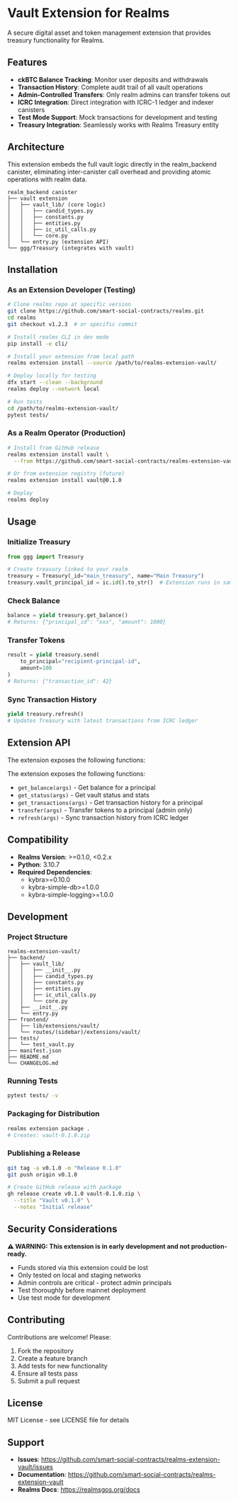 # Vault Extension for Realms

A secure digital asset and token management extension that provides treasury functionality for Realms.

## Features

- **ckBTC Balance Tracking**: Monitor user deposits and withdrawals
- **Transaction History**: Complete audit trail of all vault operations
- **Admin-Controlled Transfers**: Only realm admins can transfer tokens out
- **ICRC Integration**: Direct integration with ICRC-1 ledger and indexer canisters
- **Test Mode Support**: Mock transactions for development and testing
- **Treasury Integration**: Seamlessly works with Realms Treasury entity

## Architecture

This extension embeds the full vault logic directly in the realm_backend canister, eliminating inter-canister call overhead and providing atomic operations with realm data.

```
realm_backend canister
├── vault extension
│   ├── vault_lib/ (core logic)
│   │   ├── candid_types.py
│   │   ├── constants.py
│   │   ├── entities.py
│   │   ├── ic_util_calls.py
│   │   └── core.py
│   └── entry.py (extension API)
└── ggg/Treasury (integrates with vault)
```

## Installation

### As an Extension Developer (Testing)

```bash
# Clone realms repo at specific version
git clone https://github.com/smart-social-contracts/realms.git
cd realms
git checkout v1.2.3  # or specific commit

# Install realms CLI in dev mode
pip install -e cli/

# Install your extension from local path
realms extension install --source /path/to/realms-extension-vault/

# Deploy locally for testing
dfx start --clean --background
realms deploy --network local

# Run tests
cd /path/to/realms-extension-vault/
pytest tests/
```

### As a Realm Operator (Production)

```bash
# Install from GitHub release
realms extension install vault \
  --from https://github.com/smart-social-contracts/realms-extension-vault/releases/download/v0.1.0/vault-0.1.0.zip

# Or from extension registry (future)
realms extension install vault@0.1.0

# Deploy
realms deploy
```

## Usage

### Initialize Treasury

```python
from ggg import Treasury

# Create treasury linked to your realm
treasury = Treasury(_id="main_treasury", name="Main Treasury")
treasury.vault_principal_id = ic.id().to_str()  # Extension runs in same canister
```

### Check Balance

```python
balance = yield treasury.get_balance()
# Returns: {"principal_id": "xxx", "amount": 1000}
```

### Transfer Tokens

```python
result = yield treasury.send(
    to_principal="recipient-principal-id",
    amount=100
)
# Returns: {"transaction_id": 42}
```

### Sync Transaction History

```python
yield treasury.refresh()
# Updates Treasury with latest transactions from ICRC ledger
```

## Extension API

The extension exposes the following functions:

The extension exposes the following functions:

- `get_balance(args)` - Get balance for a principal
- `get_status(args)` - Get vault status and stats
- `get_transactions(args)` - Get transaction history for a principal
- `transfer(args)` - Transfer tokens to a principal (admin only)
- `refresh(args)` - Sync transaction history from ICRC ledger

## Compatibility

- **Realms Version**: >=0.1.0, <0.2.x
- **Python**: 3.10.7
- **Required Dependencies**:
  - kybra>=0.10.0
  - kybra-simple-db>=1.0.0
  - kybra-simple-logging>=1.0.0

## Development

### Project Structure

```
realms-extension-vault/
├── backend/
│   ├── vault_lib/
│   │   ├── __init__.py
│   │   ├── candid_types.py
│   │   ├── constants.py
│   │   ├── entities.py
│   │   ├── ic_util_calls.py
│   │   └── core.py
│   ├── __init__.py
│   └── entry.py
├── frontend/
│   ├── lib/extensions/vault/
│   └── routes/(sidebar)/extensions/vault/
├── tests/
│   └── test_vault.py
├── manifest.json
├── README.md
└── CHANGELOG.md
```

### Running Tests

```bash
pytest tests/ -v
```

### Packaging for Distribution

```bash
realms extension package .
# Creates: vault-0.1.0.zip
```

### Publishing a Release

```bash
git tag -a v0.1.0 -m "Release 0.1.0"
git push origin v0.1.0

# Create GitHub release with package
gh release create v0.1.0 vault-0.1.0.zip \
  --title "Vault v0.1.0" \
  --notes "Initial release"
```

## Security Considerations

**⚠️ WARNING: This extension is in early development and not production-ready.**

- Funds stored via this extension could be lost
- Only tested on local and staging networks
- Admin controls are critical - protect admin principals
- Test thoroughly before mainnet deployment
- Use test mode for development

## Contributing

Contributions are welcome! Please:

1. Fork the repository
2. Create a feature branch
3. Add tests for new functionality
4. Ensure all tests pass
5. Submit a pull request

## License

MIT License - see LICENSE file for details

## Support

- **Issues**: https://github.com/smart-social-contracts/realms-extension-vault/issues
- **Documentation**: https://github.com/smart-social-contracts/realms-extension-vault
- **Realms Docs**: https://realmsgos.org/docs
